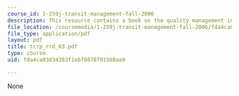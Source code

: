 ```yaml
---
course_id: 1-259j-transit-management-fall-2006
description: This resource contains a book on the quality management in public transport.
file_location: /coursemedia/1-259j-transit-management-fall-2006/fda4ca03d34383f1ebf8878f91568aa9_tcrp_rrd_03.pdf
file_type: application/pdf
layout: pdf
title: tcrp_rrd_03.pdf
type: course
uid: fda4ca03d34383f1ebf8878f91568aa9

---
```

None